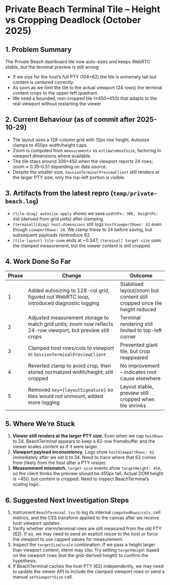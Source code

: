 # Private Beach Terminal Tile – Height vs Cropping Deadlock (October 2025)

## 1. Problem Summary

The Private Beach dashboard tile now auto-sizes and keeps WebRTC stable, but the terminal preview is still wrong:

- If we size for the host’s full PTY (104×62) the tile is extremely tall but content is centered correctly.
- As soon as we limit the tile to the actual viewport (24 rows) the terminal content crops to the upper-left quadrant.
- We need a bounded, non-cropped tile (≈450×450) that adapts to the real viewport without restarting the viewer.

## 2. Current Behaviour (as of commit after 2025-10-29)

- Tile layout uses a 128-column grid with 12px row height. Autosize clamps to 450px width/height caps.
- Zoom is computed from `measurements` vs `estimateHostSize`, factoring in viewport dimensions where available.
- The tile stays around 306×450 when the viewport reports 24 rows; zoom ≈ 0.35–0.51 depending on data source.
- Despite the smaller size, `SessionTerminalPreviewClient` still renders at the larger PTY size; only the top-left portion is visible.

## 3. Artifacts from the latest repro (`temp/private-beach.log`)

- `[tile-diag] autosize-apply` shows we save `widthPx: 306, heightPx: 450` (derived from grid units) after clamping.
- `[terminal][diag] host-dimensions` still logs `hostViewportRows: 62` even though `viewportRows: 24`. We clamp these to 24 before saving, but subsequent payloads reintroduce 62.
- `[tile-layout] tile-zoom` ends at ~0.347; `[terminal] target-size` uses the clamped measurement, but the viewer content is still cropped.

## 4. Work Done So Far

| Phase | Change | Outcome |
| --- | --- | --- |
| 1 | Added autosizing to 128-col grid, figured out WebRTC loop, introduced diagnostic logging | Stabilised layout/zoom but content still cropped once tile height reduced |
| 2 | Adjusted measurement storage to match grid units; zoom now reflects 24-row viewport, but preview still crops | Terminal rendering still limited to top-left corner |
| 3 | Clamped host rows/cols to viewport in `SessionTerminalPreviewClient` | Prevented giant tile, but crop reappeared |
| 4 | Reverted clamp to avoid crop, then stored normalized width/height; still cropped | No improvement – indicates root cause elsewhere |
| 5 | Removed `key={layoutSignature}` so tiles would not unmount, added more logging | Layout stable, preview still cropped when tile shrinks |

## 5. Where We’re Stuck

1. **Viewer still renders at the larger PTY size.** Even when we cap `hostRows` to 24, BeachTerminal appears to keep a 62-row framebuffer and the viewer scales content as if it were larger.
2. **Viewport payload inconsistency.** Logs show `hostViewportRows: 62` immediately after we set it to 24. Need to trace where that 62 comes from (likely from the host after a PTY resize).
3. **Measurement mismatch.** `target-size` events show `targetHeight: 450`, so the client thinks the preview should be 450px tall. Actual DOM height is ~450, but content is cropped. Need to inspect BeachTerminal’s scaling logic.

## 6. Suggested Next Investigation Steps

1. Instrument `BeachTerminal.tsx` to log its internal `computedRows/cols`, cell metrics, and the CSS transform applied to the canvas after we receive host viewport updates.
2. Verify whether xterm/terminal rows are still measured from the old PTY (62). If so, we may need to send an explicit resize to the host or force the viewport to use capped values for measurement.
3. Inspect the `targetSize`/`scale` combination. If we pass a height larger than viewport content, xterm may clip. Try setting `targetHeight` based on the viewport rows (not the grid-derived height) to confirm the hypothesis.
4. If BeachTerminal caches the host PTY (62) independently, we may need to update the viewer API to include the clamped viewport rows or send a manual `setViewportSize` call.



